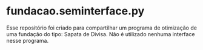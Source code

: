 # fundacao.seminterface.py
Esse repositório foi criado para compartilhar um programa de otimização de uma fundação do tipo: Sapata de Divisa. Não é utilizado nenhuma interface nesse programa.

